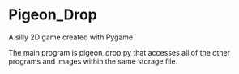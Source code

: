 # Pigeon_Drop
A silly 2D game created with Pygame

The main program is pigeon_drop.py that accesses all of the other programs and images within the same storage file.
